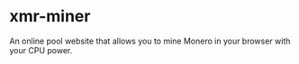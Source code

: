 # xmr-miner
An online pool website that allows you to mine Monero in your browser with your CPU power.
